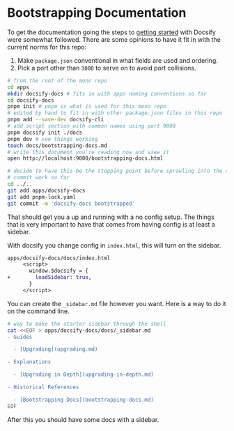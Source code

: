 # Bootstrapping Documentation

To get the documentation going the steps to
[getting started](https://docsify.js.org/#/quickstart) with Docsify were
somewhat followed. There are some opinions to have it fit in with the current
norms for this repo:

1. Make `package.json` conventional in what fields are used and ordering.
2. Pick a port other than `3000` to serve on to avoid port collisions.

```zsh
# from the root of the mono repo
cd apps
mkdir docsify-docs # fits in with apps naming conventions so far
cd docsify-docs
pnpm init # pnpm is what is used for this mono repo
# edited by hand to fit in with other package.json files in this repo
pnpm add --save-dev docsify-cli
# add script section with common names using port 9000
pnpm docsify init ./docs
pnpm dev # see things working
touch docs/bootstrapping-docs.md
# write this document you're reading now and view it
open http://localhost:9000/bootstrapping-docs.html

# decide to have this be the stopping point before sprawling into the sidebar
# commit work so far
cd ../..
git add apps/docsify-docs
git add pnpm-lock.yaml
git commit -m 'docsify-docs bootstrapped'
```

That should get you a up and running with a no config setup. The things that is
very important to have that comes from having config is at least a sidebar.

With docsify you change config in `index.html`, this will turn on the sidebar.

```diff
apps/docsify-docs/docs/index.html
     <script>
       window.$docsify = {
+        loadSidebar: true,
       }
     </script>
```

You can create the `_sidebar.md` file however you want. Here is a way to do it
on the command line.

```zsh
# way to make the starter sidebar through the shell
cat <<EOF > apps/docsify-docs/docs/_sidebar.md
- Guides

  - [Upgrading](upgrading.md)

- Explanations

  - [Upgrading in Depth](upgrading-in-depth.md)

- Historical References

  - [Bootstrapping Docs](bootstrapping-docs.md)
EOF
```

After this you should have some docs with a sidebar.
